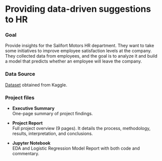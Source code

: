 # Providing data-driven suggestions to HR

### Goal

Provide insights for the Salifort Motors HR department. They want to take some initiatives to improve employee satisfaction levels at the company. They collected data from employees, and the goal is to analyze it and build a model that predicts whether an employee will leave the company.
### Data Source

[Dataset](https://www.kaggle.com/datasets/mfaisalqureshi/hr-analytics-and-job-prediction?select=HR_comma_sep.csv) obtained from Kaggle.<br>

### Project files

* <b>Executive Summary</b><br>
One-page summary of project findings.

* <b>Project Report</b><br>
Full project overview (9 pages).
It details the process, methodology, results, interpretation, and conclusions.

* <b>Jupyter Notebook</b><br>
EDA and Logistic Regression Model Report with both code and commentary.
